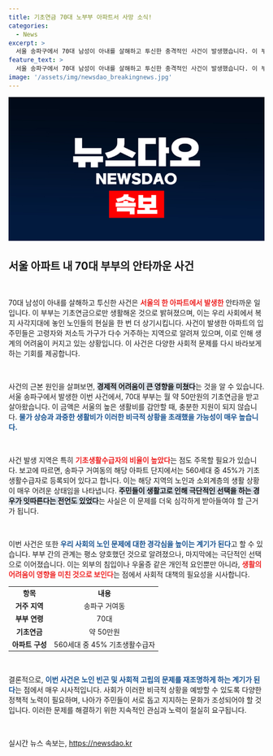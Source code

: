```yaml
---
title: 기초연금 70대 노부부 아파트서 사망 소식!
categories:
  - News
excerpt: >
  서울 송파구에서 70대 남성이 아내를 살해하고 투신한 충격적인 사건이 발생했습니다. 이 부부는 기초연금 50만원으로 생활해왔으며, 임대아파트 단지에서는 생활고로 인한 추락 사고가 잇따르고 있습니다. 클릭해서 사건의 전말을 확인해보세요!
feature_text: >
  서울 송파구에서 70대 남성이 아내를 살해하고 투신한 충격적인 사건이 발생했습니다. 이 부부는 기초연금 50만원으로 생활해왔으며, 임대아파트 단지에서는 생활고로 인한 추락 사고가 잇따르고 있습니다. 클릭해서 사건의 전말을 확인해보세요!
image: '/assets/img/newsdao_breakingnews.jpg'
---
```


<p><img src="/assets/img/newsdao_breakingnews.jpg" alt="cryptoinkorea 속보" /></p>

<h2 data-ke-size="size26">서울 아파트 내 70대 부부의 안타까운 사건</h2>

<p data-ke-size="size16">&nbsp;</p>

<p>70대 남성이 아내를 살해하고 투신한 사건은 <b><span style="color: #ee2323;">서울의 한 아파트에서 발생한</span></b> 안타까운 일입니다. 이 부부는 기초연금으로만 생활해온 것으로 밝혀졌으며, 이는 우리 사회에서 복지 사각지대에 놓인 노인들의 현실을 한 번 더 상기시킵니다. 사건이 발생한 아파트의 입주민들은 고령자와 저소득 가구가 다수 거주하는 지역으로 알려져 있으며, 이로 인해 생계의 어려움이 커지고 있는 상황입니다. 이 사건은 다양한 사회적 문제를 다시 바라보게 하는 기회를 제공합니다. </p>

<p data-ke-size="size16">&nbsp;</p>

<p>사건의 근본 원인을 살펴보면, <b><span style="background-color: #21538527;">경제적 어려움이 큰 영향을 미쳤다</span></b>는 것을 알 수 있습니다. 서울 송파구에서 발생한 이번 사건에서, 70대 부부는 월 약 50만원의 기초연금을 받고 살아왔습니다. 이 금액은 서울의 높은 생활비를 감안할 때, 충분한 지원이 되지 않습니다. <b><span style="color: #1a5490;">물가 상승과 과중한 생활비가 이러한 비극적 상황을 초래했을 가능성이 매우 높습니다.</span></b> </p>

<p data-ke-size="size16">&nbsp;</p>

<p>사건 발생 지역은 특히 <b><span style="color: #ee2323;">기초생활수급자의 비율이 높았다</span></b>는 점도 주목할 필요가 있습니다. 보고에 따르면, 송파구 거여동의 해당 아파트 단지에서는 560세대 중 45%가 기초생활수급자로 등록되어 있다고 합니다. 이는 해당 지역의 노인과 소외계층의 생활 상황이 매우 어려운 상태임을 나타냅니다. <b><span style="background-color: #21538527;">주민들이 생활고로 인해 극단적인 선택을 하는 경우가 잇따른다는 전언도 있었다</span></b>는 사실은 이 문제를 더욱 심각하게 받아들여야 할 근거가 됩니다.</p>

<p data-ke-size="size16">&nbsp;</p>

<p>이번 사건은 또한 <b><span style="color: #1a5490;">우리 사회의 노인 문제에 대한 경각심을 높이는 계기가 된다</span></b>고 할 수 있습니다. 부부 간의 관계는 평소 양호했던 것으로 알려졌으나, 마지막에는 극단적인 선택으로 이어졌습니다. 이는 외부의 침입이나 우울증 같은 개인적 요인뿐만 아니라, <b><span style="color: #ee2323;">생활의 어려움이 영향을 미친 것으로 보인다</span></b>는 점에서 사회적 대책의 필요성을 시사합니다. </p>

<table style="width: 100%;">
    <tr>
        <td style="text-align: center; height: 17px;"><b>항목</b></td>
        <td style="text-align: center; height: 17px;"><b>내용</b></td>
    </tr>
    <tr>
        <td style="text-align: center; height: 17px;"><b>거주 지역</b></td>
        <td style="text-align: center; height: 17px;">송파구 거여동</td>
    </tr>
    <tr>
        <td style="text-align: center; height: 17px;"><b>부부 연령</b></td>
        <td style="text-align: center; height: 17px;">70대</td>
    </tr>
    <tr>
        <td style="text-align: center; height: 17px;"><b>기초연금</b></td>
        <td style="text-align: center; height: 17px;">약 50만원</td>
    </tr>
    <tr>
        <td style="text-align: center; height: 17px;"><b>아파트 구성</b></td>
        <td style="text-align: center; height: 17px;">560세대 중 45% 기초생활수급자</td>
    </tr>
</table>

<p data-ke-size="size16">&nbsp;</p>

<p>결론적으로, <b><span style="color: #1a5490;">이번 사건은 노인 빈곤 및 사회적 고립의 문제를 재조명하게 하는 계기가 된다</span></b>는 점에서 매우 시사적입니다. 사회가 이러한 비극적 상황을 예방할 수 있도록 다양한 정책적 노력이 필요하며, 나아가 주민들이 서로 돕고 지지하는 문화가 조성되어야 할 것입니다. 이러한 문제를 해결하기 위한 지속적인 관심과 노력이 절실히 요구됩니다. </p>

<p data-ke-size="size16">&nbsp;</p>
실시간 뉴스 속보는, <a href="https://newsdao.kr" rel="dofollow">https://newsdao.kr</a>


